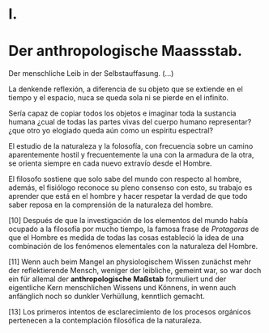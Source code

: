 # I.

# Der anthropologische Maassstab.

Der menschliche Leib in der Selbstauffasung. (...)

La denkende reflexión, a diferencia de su objeto que se
extiende en el tiempo y el espacio, nuca se queda sola
ni se pierde en el infinito.

Sería capaz de copiar todos los objetos e imaginar toda la sustancia humana ¿cual
de todas las partes vivas del cuerpo humano representar? ¿que otro yo elogiado
queda aún como un espíritu espectral?

El estudio de la naturaleza y la folosofía, con frecuencia sobre un camino aparentemente
hostil y frecuentemente la una con la armadura de la otra, se orienta siempre
en cada nuevo extravío desde el Hombre.

El filosofo sostiene que solo sabe del mundo con respecto al hombre, además, el
fisiólogo reconoce su pleno consenso con esto, su trabajo es aprender que está
en el hombre y hacer respetar la verdad de que todo saber reposa en la
comprensión de la naturaleza del hombre.

[10] Después de que la investigación de los elementos del mundo había ocupado a
la filosofía por mucho tiempo, la famosa frase de *Protagoras* de que el Hombre
es medida de todas las cosas estableció la idea de una combinación de los fenómenos
elementales con la naturaleza del Hombre.

[11] Wenn auch beim Mangel an physiologischem Wissen zunächst
mehr der reflektierende Mensch, weniger der leibliche,
gemeint war, so war doch ein für allemal der **anthropologische
Maßstab** formuliert und der eigentliche
Kern menschlichen Wissens und Könnens, in wenn auch
anfänglich noch so dunkler Verhüllung, kenntlich gemacht.

[13] Los primeros intentos de esclarecimiento de los procesos orgánicos pertenecen
a la contemplación filosófica de la naturaleza. 
